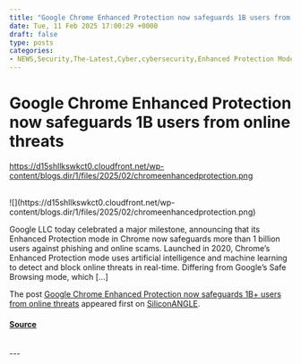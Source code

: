 ```yaml
---
title: "Google Chrome Enhanced Protection now safeguards 1B users from online threats"
date: Tue, 11 Feb 2025 17:00:29 +0000
draft: false
type: posts
categories: 
- NEWS,Security,The-Latest,Cyber,cybersecurity,Enhanced Protection Mode,google,Google Chrome,security
---
```

# Google Chrome Enhanced Protection now safeguards 1B users from online threats
https://d15shllkswkct0.cloudfront.net/wp-content/blogs.dir/1/files/2025/02/chromeenhancedprotection.png
<br/>

<br/>
![](https://d15shllkswkct0.cloudfront.net/wp-content/blogs.dir/1/files/2025/02/chromeenhancedprotection.png)

Google LLC today celebrated a major milestone, announcing that its Enhanced Protection mode in Chrome now safeguards more than 1 billion users against phishing and online scams. Launched in 2020, Chrome’s Enhanced Protection mode uses artificial intelligence and machine learning to detect and block online threats in real-time. Differing from Google’s Safe Browsing mode, which \[…\]

The post [Google Chrome Enhanced Protection now safeguards 1B+ users from online threats](https://siliconangle.com/2025/02/11/google-chrome-enhanced-protection-now-safeguards-1b-users-online-threats/) appeared first on [SiliconANGLE](https://siliconangle.com).

#### [Source](https://siliconangle.com/2025/02/11/google-chrome-enhanced-protection-now-safeguards-1b-users-online-threats/)

<br/>
---

